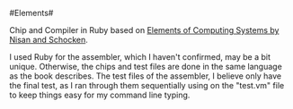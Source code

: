 #Elements#

Chip and Compiler in Ruby based on [Elements of Computing Systems by Nisan and Schocken](http://www.idc.ac.il/tecs/).

I used Ruby for the assembler, which I haven't confirmed, may be a bit unique. Otherwise, the chips and test files are done in the same language as the book describes. The test files of the assembler, I believe only have the final test, as I ran through them sequentially using on the "test.vm" file to keep things easy for my command line typing. 
